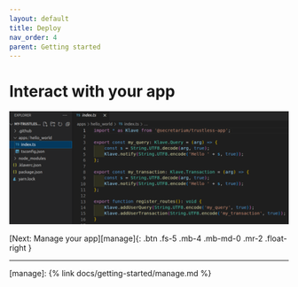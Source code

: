 ```yaml
---
layout: default
title: Deploy
nav_order: 4
parent: Getting started
---
```


# Interact with your app

![Request your app](https://raw.githubusercontent.com/Gosu14/klave-docs/main/assets/images/develop.png)

[Next: Manage your app][manage]{: .btn .fs-5 .mb-4 .mb-md-0 .mr-2 .float-right }

---
[manage]: {% link docs/getting-started/manage.md %}